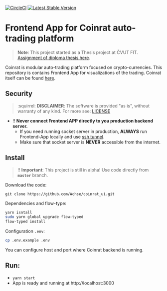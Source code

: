 [![CircleCI](https://circleci.com/gh/Achse/coinrat_ui.svg?style=svg&circle-token=9fe64fcd447bc71baf0a465a3f6c14ccebb858ca)](https://circleci.com/gh/Achse/coinrat_ui)
[![Latest Stable Version](https://poser.pugx.org/achse/coinrat_ui/v/stable)](https://github.com/achse/coinrat_ui/releases)


# Frontend App for Coinrat auto-trading platform
> **Note**: This project started as a Thesis project at ČVUT FIT. [Assignment of diploma thesis here](https://github.com/Achse/coinrat/blob/master/docs/cvut.md).

Coinrat is modular auto-trading platform focused on crypto-currencies. This repository is contains Frontend App for
visualizations of the trading. Coinrat itself can be found [here](https://github.com/achse/coinrat).

## Security 
> :squirrel: **DISCLAIMER**: The software is provided "as is", without warranty of any kind. For more see: [LICENSE](LICENSE)

* :bangbang: **Never connect Frontend APP directly to you production backend server.** 
    * If you need running socket server in production, **ALWAYS** run Frontend-App locally and use [ssh tunnel](https://blog.trackets.com/2014/05/17/ssh-tunnel-local-and-remote-port-forwarding-explained-with-examples.html). 
    * Make sure that socket server is **NEVER** accessible from the internet.

## Install
> :bangbang: **Important**: This project is still in alpha! Use code directly from **`master`** branch.

Download the code:
```
git clone https://github.com/Achse/coinrat_ui.git
```

Dependencies and flow-type:
```bash
yarn isntall
sudo yarn global upgrade flow-typed
flow-typed install
```

Configuration `.env`:
```bash
cp .env.example .env
```
You can configure host and port where Coinrat backend is running.

## Run:
* `yarn start`
* App is ready and running at http://localhost:3000

